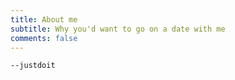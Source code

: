 ```yaml
---
title: About me
subtitle: Why you'd want to go on a date with me
comments: false
---
```

```sh
--justdoit
```